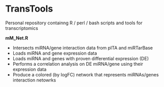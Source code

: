 # TransTools
Personal repository containng R / perl / bash scripts and tools for transcriptomics

<b>mM_Net.R</b>
 - Intersects miRNA/gene interaction data from pITA and miRTarBase
 - Loads miRNA and gene expression data
 - Loads miRNA and genes with proven differential expression (DE)
 - Performs a correlation analysis on DE miRNA/gene using their expression data
 - Produce a colored (by logFC) network that represents miRNAs/genes interaction netowrks
